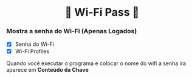 <h1 align="center">📡 Wi-Fi Pass 📡</h1>

### Mostra a senha do Wi-Fi (Apenas Logados)

- [x] Senha do Wi-Fi
- [x] Wi-Fi Profiles

Quando você executar o programa e colocar o nome do wifi a senha ira aparece em **Conteúdo da Chave**
